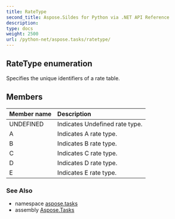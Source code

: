 ```yaml
---
title: RateType
second_title: Aspose.Sildes for Python via .NET API Reference
description: 
type: docs
weight: 2500
url: /python-net/aspose.tasks/ratetype/
---
```


## RateType enumeration

Specifies the unique identifiers of a rate table.

## Members
| Member name | Description |
| :- | :- |
|UNDEFINED|Indicates Undefined rate type.|
|A|Indicates A rate type.|
|B|Indicates B rate type.|
|C|Indicates C rate type.|
|D|Indicates D rate type.|
|E|Indicates E rate type.|

### See Also

* namespace [aspose.tasks](/tasks/python-net/aspose.tasks/)
* assembly [Aspose.Tasks](/tasks/python-net/)

